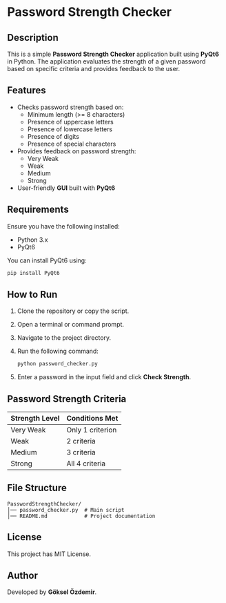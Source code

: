 # Password Strength Checker

## Description

This is a simple **Password Strength Checker** application built using **PyQt6** in Python. The application evaluates the strength of a given password based on specific criteria and provides feedback to the user.

## Features

- Checks password strength based on:
    - Minimum length (>= 8 characters)
    - Presence of uppercase letters
    - Presence of lowercase letters
    - Presence of digits
    - Presence of special characters
- Provides feedback on password strength:
    - Very Weak
    - Weak
    - Medium
    - Strong
- User-friendly **GUI** built with **PyQt6**

## Requirements

Ensure you have the following installed:

- Python 3.x
- PyQt6

You can install PyQt6 using:

```bash
pip install PyQt6
```

## How to Run

1. Clone the repository or copy the script.
2. Open a terminal or command prompt.
3. Navigate to the project directory.
4. Run the following command:
    
    ```bash
    python password_checker.py
    ```
    
5. Enter a password in the input field and click **Check Strength**.

## Password Strength Criteria

|Strength Level|Conditions Met|
|---|---|
|Very Weak|Only 1 criterion|
|Weak|2 criteria|
|Medium|3 criteria|
|Strong|All 4 criteria|

## File Structure

```
PasswordStrengthChecker/
│── password_checker.py  # Main script
│── README.md            # Project documentation
```

## License

This project has MIT License.

## Author

Developed by **Göksel Özdemir**.